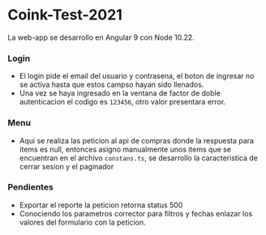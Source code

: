 # Coink-Test-2021

La web-app se desarrollo en Angular 9 con Node 10.22.

### Login
- El login pide el email del usuario y contrasena, el boton de ingresar no se activa hasta que estos campso hayan sido llenados.
- Una vez se haya ingresado en la ventana de factor de doble autenticacion el codigo es `123456`, otro valor presentara error.

### Menu
- Aqui se realiza las peticion al api de compras donde la respuesta para items es null, entonces asigno manualmente unos items que se encuentran en el archivo `constans.ts`, se desarrollo la caracteristica de cerrar sesion y el paginador

### Pendientes

- Exportar el reporte la peticion retorna status 500
- Conociendo los parametros corrector para filtros y fechas enlazar los valores del formulario con la peticion.

